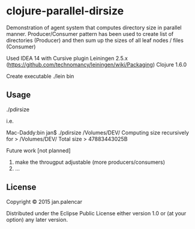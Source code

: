 # clojure-parallel-dirsize

Demonstration of agent system that computes directory size in parallel manner.
Producer/Consumer pattern has been used to create list of directories (Producer) and then sum up the sizes of all leaf nodes / files (Consumer)

Used IDEA 14 with Cursive plugin
Leiningen 2.5.x (https://github.com/technomancy/leiningen/wiki/Packaging)
Clojure 1.6.0

Create executable
./lein bin

## Usage
./pdirsize <path>

i.e.

Mac-Daddy:bin jan$ ./pdirsize /Volumes/DEV/
Computing size recursively for > /Volumes/DEV/
Total size > 47883443025B


Future work [not planned]
1) make the througput adjustable (more producers/consumers)
2) ...

## License

Copyright © 2015 jan.palencar

Distributed under the Eclipse Public License either version 1.0 or (at
your option) any later version.
